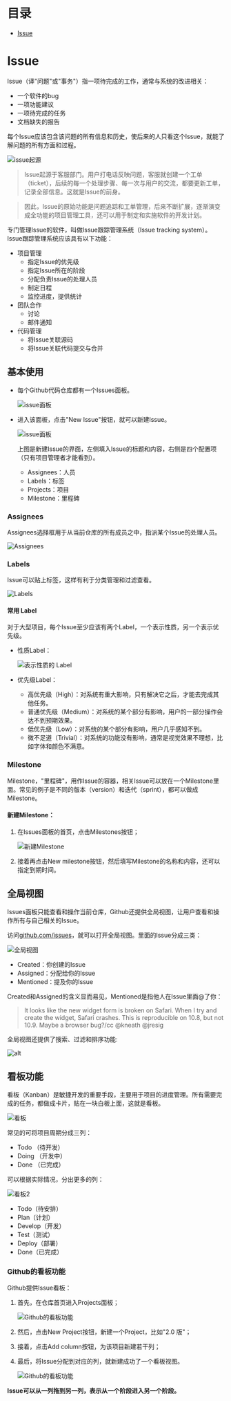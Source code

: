 # 目录

* [Issue](#issue)

# Issue

Issue（译"问题"或"事务"）指一项待完成的工作，通常与系统的改进相关：
* 一个软件的bug
* 一项功能建议
* 一项待完成的任务
* 文档缺失的报告

每个Issue应该包含该问题的所有信息和历史，使后来的人只看这个Issue，就能了解问题的所有方面和过程。

![issue起源](../images/git_issue.jpg)

> Issue起源于客服部门。用户打电话反映问题，客服就创建一个工单（ticket），后续的每一个处理步骤、每一次与用户的交流，都要更新工单，记录全部信息。这就是Issue的前身。

> 因此，Issue的原始功能是问题追踪和工单管理，后来不断扩展，逐渐演变成全功能的项目管理工具，还可以用于制定和实施软件的开发计划。

专门管理Issue的软件，叫做Issue跟踪管理系统（Issue tracking system）。Issue跟踪管理系统应该具有以下功能：
* 项目管理 
    * 指定Issue的优先级 
    * 指定Issue所在的阶段 
    * 分配负责Issue的处理人员 
    * 制定日程 
    * 监控进度，提供统计
* 团队合作 
    * 讨论 
    * 邮件通知
* 代码管理 
    * 将Issue关联源码 
    * 将Issue关联代码提交与合并

## 基本使用

* 每个Github代码仓库都有一个Issues面板。

    ![issue面板](../images/git_issues_panel.png)

* 进入该面板，点击"New Issue"按钮，就可以新建Issue。

    ![issue面板](../images/git_issues_panel_new.jpg)

    上图是新建Issue的界面，左侧填入Issue的标题和内容，右侧是四个配置项（只有项目管理者才能看到）。
    * Assignees：人员
    * Labels：标签
    * Projects：项目
    * Milestone：里程碑

### Assignees

Assignees选择框用于从当前仓库的所有成员之中，指派某个Issue的处理人员。

![Assignees](../images/git_issue_assignees.png)

### Labels

Issue可以贴上标签，这样有利于分类管理和过滤查看。

![Labels](../images/git_issue_labels.jpg)

#### 常用 Label

对于大型项目，每个Issue至少应该有两个Label，一个表示性质，另一个表示优先级。

* 性质Label：

    ![表示性质的 Label](../images/git_issue_label_tech.png)

* 优先级Label：
    * 高优先级（High）：对系统有重大影响，只有解决它之后，才能去完成其他任务。
    * 普通优先级（Medium）：对系统的某个部分有影响，用户的一部分操作会达不到预期效果。
    * 低优先级（Low）：对系统的某个部分有影响，用户几乎感知不到。
    * 微不足道（Trivial）：对系统的功能没有影响，通常是视觉效果不理想，比如字体和颜色不满意。

### Milestone

Milestone，"里程碑"，用作Issue的容器，相关Issue可以放在一个Milestone里面。常见的例子是不同的版本（version）和迭代（sprint），都可以做成Milestone。

#### 新建Milestone：

1. 在Issues面板的首页，点击Milestones按钮；

    ![新建Milestone](../images/git_issue_milestone.png)

2. 接着再点击New milestone按钮，然后填写Milestone的名称和内容，还可以指定到期时间。

## 全局视图

Issues面板只能查看和操作当前仓库，Github还提供全局视图，让用户查看和操作所有与自己相关的Issue。

访问[github.com/issues](https://github.com/issues)，就可以打开全局视图。里面的Issue分成三类：

![全局视图](../images/git_issue_whole_view.png)

* Created：你创建的Issue
* Assigned：分配给你的Issue
* Mentioned：提及你的Issue

Created和Assigned的含义显而易见，Mentioned是指他人在Issue里面@了你：

> It looks like the new widget form is broken on Safari. When I try and create the widget, Safari crashes. This is reproducible on 10.8, but not 10.9. Maybe a browser bug?/cc @kneath @jresig

全局视图还提供了搜索、过滤和排序功能:

![alt](../images/git_issue_whole_view_search_filter_sort.png)

## 看板功能

看板（Kanban）是敏捷开发的重要手段，主要用于项目的进度管理。所有需要完成的任务，都做成卡片，贴在一块白板上面，这就是看板。

![看板](../images/git_issue_kanban.jpg)

常见的可将项目周期分成三列：

* Todo （待开发）
* Doing （开发中）
* Done （已完成）

可以根据实际情况，分出更多的列：

![看板2](../images/git_issue_kanban_2.jpg)

* Todo（待安排）
* Plan（计划）
* Develop（开发）
* Test（测试）
* Deploy（部署）
* Done（已完成）

### Github的看板功能

Github提供Issue看板：

1. 首先，在仓库首页进入Projects面板；

    ![Github的看板功能](../images/git_issue_kanban_github_projects.png)

2. 然后，点击New Project按钮，新建一个Project，比如"2.0 版"；
3. 接着，点击Add column按钮，为该项目新建若干列；
4. 最后，将Issue分配到对应的列，就新建成功了一个看板视图。

    ![Github的看板功能](../images/git_issue_kanban_github.jpg)
    
**Issue可以从一列拖到另一列，表示从一个阶段进入另一个阶段。**